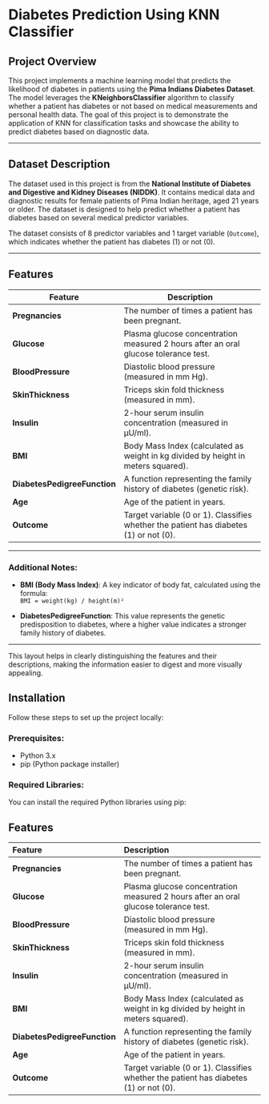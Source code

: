 # Diabetes Prediction Using KNN Classifier

## Project Overview
This project implements a machine learning model that predicts the likelihood of diabetes in patients using the **Pima Indians Diabetes Dataset**. The model leverages the **KNeighborsClassifier** algorithm to classify whether a patient has diabetes or not based on medical measurements and personal health data. The goal of this project is to demonstrate the application of KNN for classification tasks and showcase the ability to predict diabetes based on diagnostic data.

---

## Dataset Description

The dataset used in this project is from the **National Institute of Diabetes and Digestive and Kidney Diseases (NIDDK)**. It contains medical data and diagnostic results for female patients of Pima Indian heritage, aged 21 years or older. The dataset is designed to help predict whether a patient has diabetes based on several medical predictor variables.

The dataset consists of 8 predictor variables and 1 target variable (`Outcome`), which indicates whether the patient has diabetes (1) or not (0).

---

## Features

| **Feature**                  | **Description**                                                                 |
|------------------------------|---------------------------------------------------------------------------------|
| **Pregnancies**               | The number of times a patient has been pregnant.                                |
| **Glucose**                   | Plasma glucose concentration measured 2 hours after an oral glucose tolerance test. |
| **BloodPressure**             | Diastolic blood pressure (measured in mm Hg).                                   |
| **SkinThickness**             | Triceps skin fold thickness (measured in mm).                                  |
| **Insulin**                   | 2-hour serum insulin concentration (measured in µU/ml).                        |
| **BMI**                       | Body Mass Index (calculated as weight in kg divided by height in meters squared). |
| **DiabetesPedigreeFunction**  | A function representing the family history of diabetes (genetic risk).          |
| **Age**                       | Age of the patient in years.                                                   |
| **Outcome**                   | Target variable (0 or 1). Classifies whether the patient has diabetes (1) or not (0). |

---

### Additional Notes:
- **BMI (Body Mass Index)**: A key indicator of body fat, calculated using the formula:  
  `BMI = weight(kg) / height(m)²`
  
- **DiabetesPedigreeFunction**: This value represents the genetic predisposition to diabetes, where a higher value indicates a stronger family history of diabetes.

---

This layout helps in clearly distinguishing the features and their descriptions, making the information easier to digest and more visually appealing.


## Installation
Follow these steps to set up the project locally:

### Prerequisites:
- Python 3.x
- pip (Python package installer)

### Required Libraries:
You can install the required Python libraries using pip:



## Features

| **Feature**                  | **Description**                                                                 |
|:-----------------------------|:-------------------------------------------------------------------------------|
| **Pregnancies**               | The number of times a patient has been pregnant.                                |
| **Glucose**                   | Plasma glucose concentration measured 2 hours after an oral glucose tolerance test. |
| **BloodPressure**             | Diastolic blood pressure (measured in mm Hg).                                   |
| **SkinThickness**             | Triceps skin fold thickness (measured in mm).                                  |
| **Insulin**                   | 2-hour serum insulin concentration (measured in µU/ml).                        |
| **BMI**                       | Body Mass Index (calculated as weight in kg divided by height in meters squared). |
| **DiabetesPedigreeFunction**  | A function representing the family history of diabetes (genetic risk).          |
| **Age**                       | Age of the patient in years.                                                   |
| **Outcome**                   | Target variable (0 or 1). Classifies whether the patient has diabetes (1) or not (0). |
